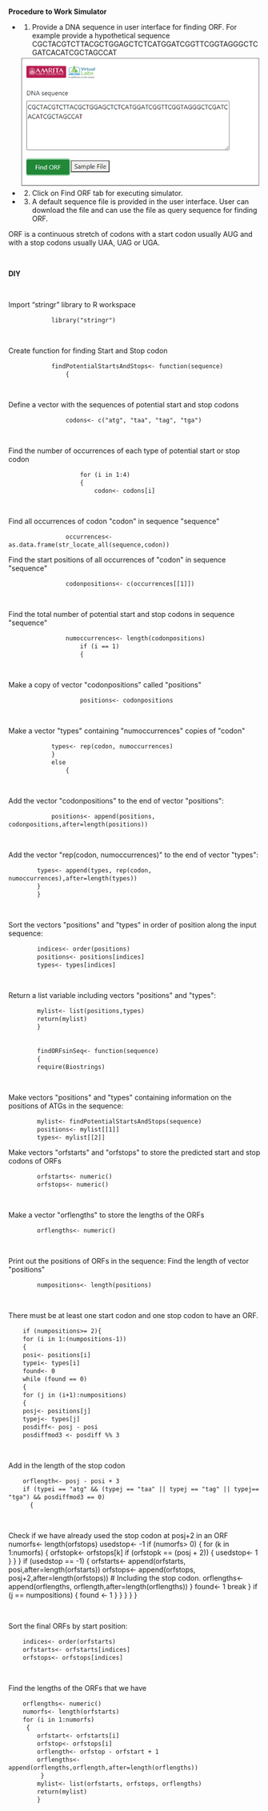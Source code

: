 
**Procedure to Work Simulator**
 

* 1.  Provide a DNA sequence in user interface for finding ORF. For example provide a hypothetical sequence 
CGCTACGTCTTACGCTGGAGCTCTCATGGATCGGTTCGGTAGGGCTCGATCACATCGCTAGCCAT  

    <center><img src="images/4.png" title="" /></center>

* 2.	Click on Find ORF tab for executing simulator.

* 3.	A default sequence file is provided in the user interface. User can download the file and can use the file as query sequence for finding ORF.


ORF is a continuous stretch of codons with a start codon usually AUG and with a stop codons usually UAA, UAG or UGA.


&ensp;

**DIY**

&ensp;

Import “stringr” library to R workspace

                library("stringr")


&nbsp;

Create function for finding Start and Stop codon

                findPotentialStartsAndStops<- function(sequence)
                    {

&nbsp;

Define a vector with the sequences of potential start and stop codons

                    codons<- c("atg", "taa", "tag", "tga")
                    
&nbsp;

Find the number of occurrences of each type of potential start or stop codon

                        for (i in 1:4)
                        {   
                            codon<- codons[i]
    
&nbsp;

Find all occurrences of codon "codon" in sequence "sequence"
            
                    occurrences<- as.data.frame(str_locate_all(sequence,codon))

Find the start positions of all occurrences of "codon" in sequence "sequence"

                    codonpositions<- c(occurrences[[1]])
 
&nbsp;

Find the total number of potential start and stop codons in sequence "sequence"
        
                    numoccurrences<- length(codonpositions)
                        if (i == 1)
                        {
      

&nbsp;

Make a copy of vector "codonpositions" called "positions"
    
                        positions<- codonpositions
      
&nbsp;

Make a vector "types" containing "numoccurrences" copies of "codon"

                types<- rep(codon, numoccurrences)
                }
                else
                    {
      

&nbsp;

Add the vector "codonpositions" to the end of vector "positions":

                positions<- append(positions, codonpositions,after=length(positions))
      

&nbsp;

Add the vector "rep(codon, numoccurrences)" to the end of vector "types":
    
            types<- append(types, rep(codon, numoccurrences),after=length(types))
            }
            }


&nbsp;

Sort the vectors "positions" and "types" in order of position along the input sequence:

            indices<- order(positions)
            positions<- positions[indices]
            types<- types[indices]
  

&nbsp;

Return a list variable including vectors "positions" and "types":

            mylist<- list(positions,types)
            return(mylist)
            }


            findORFsinSeq<- function(sequence)
            {
            require(Biostrings)

  

&nbsp;

Make vectors "positions" and "types" containing information on the positions of ATGs in the sequence:

            mylist<- findPotentialStartsAndStops(sequence)
            positions<- mylist[[1]]
            types<- mylist[[2]]


Make vectors "orfstarts" and "orfstops" to store the predicted start and stop codons of ORFs
    
            orfstarts<- numeric()
            orfstops<- numeric()


&nbsp;

Make a vector "orflengths" to store the lengths of the ORFs

            orflengths<- numeric()
  
&nbsp;

Print out the positions of ORFs in the sequence:
Find the length of vector "positions"

            numpositions<- length(positions)



&nbsp;

There must be at least one start codon and one stop codon to have an ORF.

        if (numpositions>= 2){
        for (i in 1:(numpositions-1))
        {
        posi<- positions[i]
        typei<- types[i]
        found<- 0
        while (found == 0)
        {   
        for (j in (i+1):numpositions)
        {
        posj<- positions[j]
        typej<- types[j]
        posdiff<- posj - posi
        posdiffmod3 <- posdiff %% 3
          


&nbsp;

Add in the length of the stop codon

        orflength<- posj - posi + 3
        if (typei == "atg" && (typej == "taa" || typej == "tag" || typej== "tga") && posdiffmod3 == 0)
          {
        
        

&nbsp;

Check if we have already used the stop codon at posj+2 in an ORF
        numorfs<- length(orfstops)
        usedstop<- -1
        if (numorfs> 0)
            {
        for (k in 1:numorfs)
              {
        orfstopk<- orfstops[k]
        if (orfstopk == (posj + 2)) { usedstop<- 1 }
              }
            }
        if (usedstop == -1)
            {
        orfstarts<- append(orfstarts, posi,after=length(orfstarts))
        orfstops<- append(orfstops, posj+2,after=length(orfstops)) # Including the stop codon.
        orflengths<- append(orflengths, orflength,after=length(orflengths))
            }
        found<- 1
        break
          }
        if (j == numpositions) { found <- 1 }
        }
        }
        }
        } 
 
&nbsp;

Sort the final ORFs by start position:

        indices<- order(orfstarts)
        orfstarts<- orfstarts[indices]
        orfstops<- orfstops[indices]


&nbsp;

Find the lengths of the ORFs that we have

        orflengths<- numeric()
        numorfs<- length(orfstarts)
        for (i in 1:numorfs)
         {
            orfstart<- orfstarts[i]
            orfstop<- orfstops[i]
            orflength<- orfstop - orfstart + 1
            orflengths<- append(orflengths,orflength,after=length(orflengths))
             }
            mylist<- list(orfstarts, orfstops, orflengths)
            return(mylist)
            }


